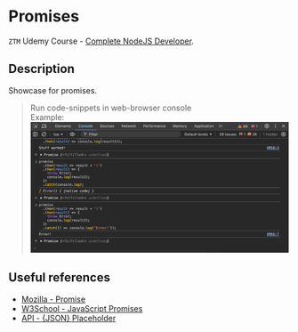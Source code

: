 # Promises

`ZTM` Udemy Course - [Complete NodeJS Developer](https://www.udemy.com/course/complete-nodejs-developer-zero-to-mastery).

## Description

Showcase for promises.

> Run code-snippets in web-browser console <br>
> Example: <br>
> <img src="./docs/img/console.png" alt="console" width="600">

## Useful references

- [Mozilla - Promise](https://developer.mozilla.org/en-US/docs/Web/JavaScript/Reference/Global_Objects/Promise)
- [W3School - JavaScript Promises](https://www.w3schools.com/js/js_promise.asp)
- [API - {JSON} Placeholder](https://jsonplaceholder.typicode.com/)
